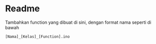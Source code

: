 # Readme
Tambahkan function yang dibuat di sini, dengan format nama seperti di bawah
```bash
[Nama]_[Kelas]_[Function].ino
```
